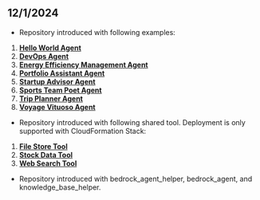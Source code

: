 ## 12/1/2024

- Repository introduced with following examples:
1. **[Hello World Agent](/examples/amazon-bedrock-multi-agent-collaboration/00_hello_world_agent/)**
2. **[DevOps Agent](/examples/amazon-bedrock-multi-agent-collaboration/devops_agent/)**
3. **[Energy Efficiency Management Agent](/examples/amazon-bedrock-multi-agent-collaboration/energy_efficiency_management_agent/)**
4. **[Portfolio Assistant Agent](/examples/amazon-bedrock-multi-agent-collaboration/portfolio_assistant_agent/)** 
5. **[Startup Advisor Agent](/examples/amazon-bedrock-multi-agent-collaboration/startup_advisor_agent/)** 
6. **[Sports Team Poet Agent](/examples/amazon-bedrock-multi-agent-collaboration/team_poems_agent/)** 
7. **[Trip Planner Agent](/examples/amazon-bedrock-multi-agent-collaboration/trip_planner_agent/)** 
8. **[Voyage Vituoso Agent](/examples/amazon-bedrock-multi-agent-collaboration/voyage_virtuoso_agent/)** 

- Repository introduced with following shared tool. Deployment is only supported with CloudFormation Stack:

1. **[File Store Tool](/src/shared/file_store/)**
2. **[Stock Data Tool](/src/shared/stock_data/)**
3. **[Web Search Tool](/src/shared/web_search/)**

- Repository introduced with bedrock_agent_helper, bedrock_agent, and knowledge_base_helper.